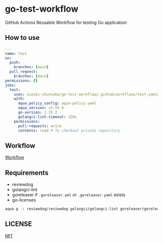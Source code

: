 # go-test-workflow

GitHub Actions Reusable Workflow for testing Go application

## How to use

```yaml
---
name: test
on:
  push:
    branches: [main]
  pull_request:
    branches: [main]
permissions: {}
jobs:
  test:
    uses: suzuki-shunsuke/go-test-workflow/.github/workflows/test.yaml@287a75bd5ffae8d64db887708d9262381a7f6655 # v1.1.1
    with:
      aqua_policy_config: aqua-policy.yaml
      aqua_version: v2.55.0
      go-version: 1.25.2
      golangci-lint-timeout: 120s
    permissions:
      pull-requests: write
      contents: read # To checkout private repository
```

## Workflow

[Workflow](.github/workflows/test.yaml)

## Requirements

- reviewdog
- golangci-lint
- goreleaser if `.goreleaser.yml` or `.goreleaser.yaml` exists
- go-licenses

```sh
aqua g -i reviewdog/reviewdog golangci/golangci-lint goreleaser/goreleaser google/go-licenses
```

## LICENSE

[MIT](LICENSE)
